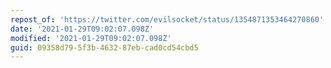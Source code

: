 ```yaml
---
repost_of: 'https://twitter.com/evilsocket/status/1354871353464270860'
date: '2021-01-29T09:02:07.098Z'
modified: '2021-01-29T09:02:07.098Z'
guid: 09358d79-5f3b-4632-87eb-cad0cd54cbd5
---
```

 
